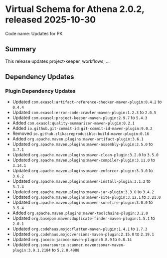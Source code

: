 # Virtual Schema for Athena 2.0.2, released 2025-10-30

Code name: Updates for PK

## Summary

This release updates project-keeper, workflows, ...

## Dependency Updates

### Plugin Dependency Updates

* Updated `com.exasol:artifact-reference-checker-maven-plugin:0.4.2` to `0.4.4`
* Updated `com.exasol:error-code-crawler-maven-plugin:1.2.3` to `2.0.5`
* Updated `com.exasol:project-keeper-maven-plugin:2.9.7` to `5.4.3`
* Added `com.exasol:quality-summarizer-maven-plugin:0.2.1`
* Added `io.github.git-commit-id:git-commit-id-maven-plugin:9.0.2`
* Removed `io.github.zlika:reproducible-build-maven-plugin:0.16`
* Added `org.apache.maven.plugins:maven-artifact-plugin:3.6.1`
* Updated `org.apache.maven.plugins:maven-assembly-plugin:3.5.0` to `3.7.1`
* Updated `org.apache.maven.plugins:maven-clean-plugin:3.2.0` to `3.5.0`
* Updated `org.apache.maven.plugins:maven-compiler-plugin:3.11.0` to `3.14.1`
* Updated `org.apache.maven.plugins:maven-enforcer-plugin:3.3.0` to `3.6.2`
* Updated `org.apache.maven.plugins:maven-install-plugin:3.1.2` to `3.1.4`
* Updated `org.apache.maven.plugins:maven-jar-plugin:3.3.0` to `3.4.2`
* Updated `org.apache.maven.plugins:maven-site-plugin:3.12.1` to `3.21.0`
* Updated `org.apache.maven.plugins:maven-surefire-plugin:3.0.0` to `3.5.4`
* Added `org.apache.maven.plugins:maven-toolchains-plugin:3.2.0`
* Updated `org.basepom.maven:duplicate-finder-maven-plugin:1.5.1` to `2.0.1`
* Updated `org.codehaus.mojo:flatten-maven-plugin:1.4.1` to `1.7.3`
* Updated `org.codehaus.mojo:versions-maven-plugin:2.15.0` to `2.19.1`
* Updated `org.jacoco:jacoco-maven-plugin:0.8.9` to `0.8.14`
* Updated `org.sonarsource.scanner.maven:sonar-maven-plugin:3.9.1.2184` to `5.2.0.4988`
